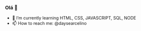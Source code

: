 ### Olá 👋

- 🌱 I’m currently learning HTML, CSS, JAVASCRIPT, SQL, NODE
- 📫 How to reach me: @daysearcelino
